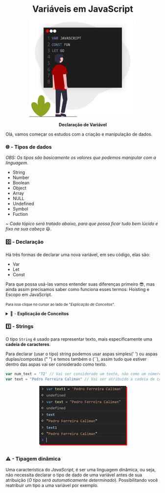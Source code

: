 <h1 align="center"> 
  Variáveis em JavaScript
</h1>

<p align="center">
  <img alt="Editor de Texto com elementos artísticos" src="../.github/VAR1_Banner.png" width="350px"/>
</p>
<p align="center"><strong>Declaração de Variável</strong></p>

Olá, vamos começar os estudos com a criação e manipulação de dados.

### 🌐 - Tipos de dados

<p><em>OBS: Os tipos são basicamente os valores que podemos manipular com a linguagem.</em>
  <ul>
    <li>String</li>
    <li>Number</li>
    <li>Boolean</li>
    <li>Object</li>
    <li>Array</li>
    <li>NULL</li>
    <li>Undefined</li>
    <li>Symbol</li>
    <li>Fuction</li>
  </ul>
  <i>~ Cada tópico será tratado abaixo, para que possa ficar tudo bem lúcido e fixo na sua cabeça</i> 😃.
</p>

### 0️⃣ - Declaração

Há três formas de declarar uma nova variável, em seu código, elas são:

<ul>
    <li>Var</li>
    <li>Let</li>
    <li>Const</li>
</ul>

Para que possa usá-las vamos entender suas diferenças primeiro 😎, mas ainda assim precisamos saber como funciona esses termos: Hoisting e Escopo em JavaScript.

<small>Para isso clique no cursor ao lado de "*Explicação de Conceitos*".</small>

<details>
  <summary>
    📃 - <b>Explicação de Conceitos</b>
  </summary>

##### *️⃣ - Hoisting

Uma das vantagens do JavaScript é colocar declarações de função na memória **antes mesmo de executar** qualquer parte do código, permitindo que você use uma função antes mesmo de declarar. 

> (_Como se a Linguagem levasse a declaração para cima_)

<p align="center">
  <img alt="Console de Depuração do Navegador, com uma sequencia de declaração de função" src="../.github/Ambiente_3.png" width="300px"/>
</p>

> `fuction` - Declaração de uma função (será comentado melhor mais tarde 😃).
> `return` - Após termino da execução da função e especifica um valor a ser devolvido ao chamador de função.

Deve fixar que **somente** as declarações sáo hoisted(içadas, em português), por exemplo:

<p align="center">
  <img alt="Console de Depuração do Navegador, com uma sequencia de declaração de função" src="../.github/Ambiente_4.png" width="300px"/>
</p>

> Observe que a atribuição não aparece `(num = 6)`, mas sim `undefined`, por somente ter declarado o espaço para alocar a variável.

##### *️⃣ - Escopo

A diferença entre eles é em relação ao escopo, na qual o <strong>escopo</strong> é acessibilidade de objetos, variáveis e funções em diferentes partes do código, de forma curta ele é quem determina quais são os dados que podem ser acessados em uma determinada parte do código.

<p align="center">
  <img alt="Editor de Texto com uma função soma" src="../.github/Ambiente_2.png" width="350px"/>
</p>

> `console.log` - Exibe uma mensagem no Console.

Para entendermos as seções do escopo, veja a imagem abaixo:

<p align="center">
  <img alt="Editor de Texto com comentários das seções de escopo" src="../.github/Ambiente_5.png" width="350px"/>
  <p><i>Observe as posições dos comentários</i></p>
</p>


<ul>
  <li><b>Global</b></li>

  No escopo global, você pode acessar a variável em qualquer outro lugar do seu código 😱, como podemos ver a "`name`" é uma variável global tendo essa propriedade.

  Sendo uma característica única da declaração `var`.

<p align="center">
  <img alt="Editor de Texto com declaração e exibição da atribuição" src="../.github/Ambiente_6.png" width="450px"/>
  <p align="center"><i>A var em  <strong>escopo global</strong></i></p>
</p>

<p align="center">
  <img alt="Editor de Texto com declaração e exibição da atribuição" src="../.github/Ambiente_7.png" width="450px"/>
  <p align="center">
    <i>Var sendo usada em <strong>escopo de função</strong></i>
  </p>
</p>

Perceba que ao sair da função **não temos mais o acesso a variável**.

  <li><b>Função</b></li>



  <li><b>Bloco</b></li>



</ul>

</details> <!-- Conceitos -->

### 1️⃣ - Strings

O tipo `String` é usado para representar texto, mais especificamente uma **cadeia de caracteres**.

Para declarar (usar o tipo) string podemos usar aspas simples(' ') ou aspas duplas/compostas (" ") e temos também o (``), assim tudo que estiver dentro das aspas vai ser considerado como texto.

```js
var num_text = '72' // Vai ser considerado um texto, não como um número
var text = "Pedro Ferreira Caliman" // Vai ser atribuído a cadeia de caracteres a variável text
```

<p align="center">
  <img alt="Console de Depuração do Navegador, com uma sequencia de declaração" src="../.github/string1.png" width="300px"/>
</p>

### ⚠ - Tipagem dinâmica

Uma característica do <em>JavaScript</em>, é ser uma linguagem dinâmica, ou seja, não necessita declarar o tipo de dado de uma variável antes de sua atribuição (<em>O tipo será automaticamente determinado</em>). Possibilitando você reatribuir um tipo a uma variável por exemplo.


